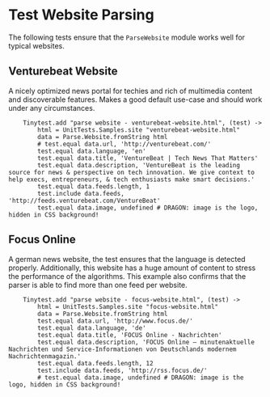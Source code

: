 # Test Website Parsing
The following tests ensure that the `ParseWebsite` module works well for typical
websites.

## Venturebeat Website
A nicely optimized news portal for techies and rich of multimedia content and
discoverable features. Makes a good default use-case and should work under any
circumstances.

		Tinytest.add "parse website - venturebeat-website.html", (test) ->
			html = UnitTests.Samples.site "venturebeat-website.html"
			data = Parse.Website.fromString html
			# test.equal data.url, 'http://venturebeat.com/'
			test.equal data.language, 'en'
			test.equal data.title, 'VentureBeat | Tech News That Matters'
			test.equal data.description, 'VentureBeat is the leading source for news & perspective on tech innovation. We give context to help execs, entrepreneurs, & tech enthusiasts make smart decisions.'
			test.equal data.feeds.length, 1
			test.include data.feeds, 'http://feeds.venturebeat.com/VentureBeat'
			test.equal data.image, undefined # DRAGON: image is the logo, hidden in CSS background!

## Focus Online
A german news website, the test ensures that the language is detected properly.
Additionally, this website has a huge amount of content to stress the
performance of the algorithms. This example also confirms that the parser
is able to find more than one feed per website.

		Tinytest.add "parse website - focus-website.html", (test) ->
			html = UnitTests.Samples.site "focus-website.html"
			data = Parse.Website.fromString html
			test.equal data.url, 'http://www.focus.de/'
			test.equal data.language, 'de'
			test.equal data.title, 'FOCUS Online - Nachrichten'
			test.equal data.description, 'FOCUS Online – minutenaktuelle Nachrichten und Service-Informationen von Deutschlands modernem Nachrichtenmagazin.'
			test.equal data.feeds.length, 12
			test.include data.feeds, 'http://rss.focus.de/'
			# test.equal data.image, undefined # DRAGON: image is the logo, hidden in CSS background!
